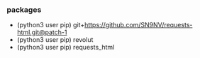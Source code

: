 ### packages

- (python3 user pip) git+https://github.com/SN9NV/requests-html.git@patch-1
- (python3 user pip) revolut
- (python3 user pip) requests_html
